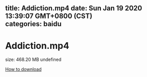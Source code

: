 
title: Addiction.mp4
date: Sun Jan 19 2020 13:39:07 GMT+0800 (CST)    
categories: baidu
---

# Addiction.mp4
size: 468.20 MB
 undefined
 

[How to download](https://bpcam.bemobtrk.com/go/2ceec3aa-1ca2-46d6-b9ff-aaa5c184517c?jno=4262)